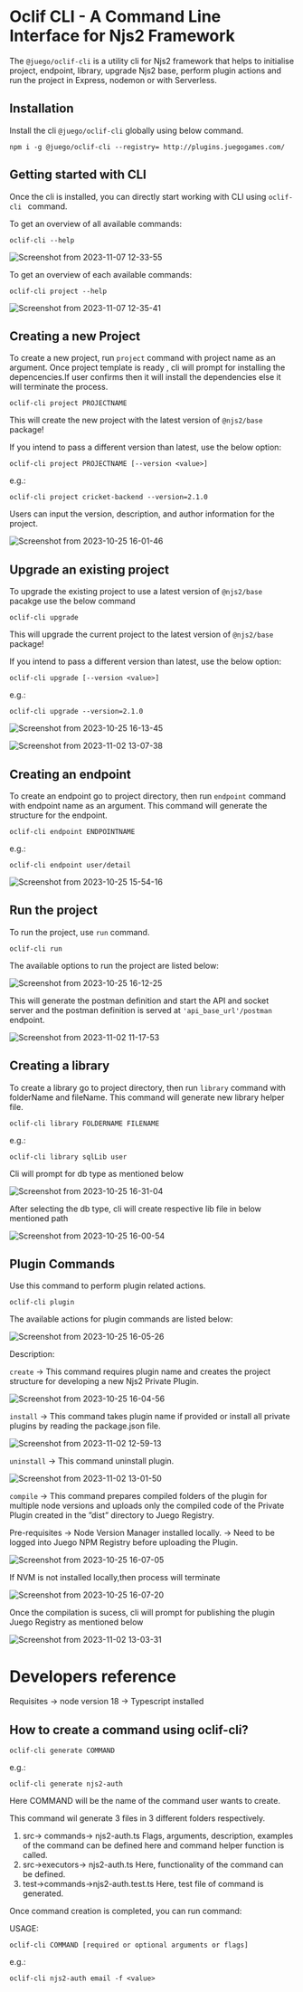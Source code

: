 Oclif CLI - A Command Line Interface for Njs2 Framework
================================================

The `@juego/oclif-cli` is a utility cli for Njs2 framework that helps to initialise project, endpoint, library, upgrade Njs2 base, perform plugin actions and run the project in Express, nodemon or with Serverless.

## Installation
Install the cli `@juego/oclif-cli` globally using below command. 
```
npm i -g @juego/oclif-cli --registry= http://plugins.juegogames.com/
```

## Getting started with CLI
Once the cli is installed, you can directly start working with CLI using `oclif-cli
` command.

To get an overview of all available commands:
```
oclif-cli --help
```
![Screenshot from 2023-11-07 12-33-55](https://github.com/vijayashree98juego/njs2-cli/assets/125428593/53ee3011-af44-4350-ab99-5cf325adc912)

To get an overview of each available commands:
```
oclif-cli project --help
```
![Screenshot from 2023-11-07 12-35-41](https://github.com/vijayashree98juego/njs2-cli/assets/125428593/018a78f8-6c05-43fd-8979-149fa4d6de11)

## Creating a new Project
To create a new project, run `project` command with project name as an argument. 
Once project template is ready , cli will prompt for installing the depencencies.If user confirms then it will install  the dependencies else it will terminate the process.
```
oclif-cli project PROJECTNAME 
```
This will create the new project with the latest version of ```@njs2/base``` package!

If you intend to pass a different version than latest, use the below option:
```
oclif-cli project PROJECTNAME [--version <value>]
```
e.g.:
```
oclif-cli project cricket-backend --version=2.1.0
```

Users can input the  version, description, and author information for the project.

![Screenshot from 2023-10-25 16-01-46](https://github.com/vijayashree98juego/njs2-cli/assets/125428593/431b6c0d-e010-4285-b31b-1990e2ef4d65)

## Upgrade an existing project
To upgrade the existing project to use a latest version of ```@njs2/base``` pacakge use the below command
```
oclif-cli upgrade
```
This will upgrade the current project to the latest version of ```@njs2/base``` package!

If you intend to pass a different version than latest, use the below option:
```
oclif-cli upgrade [--version <value>]
```
e.g.:
```
oclif-cli upgrade --version=2.1.0
```
![Screenshot from 2023-10-25 16-13-45](https://github.com/vijayashree98juego/njs2-cli/assets/125428593/f3230549-ff1b-4794-b293-80eeef23bfc5)

![Screenshot from 2023-11-02 13-07-38](https://github.com/vijayashree98juego/njs2-cli/assets/125428593/ff815657-f3b8-4262-a6b5-08b817a9fc0c)



## Creating an endpoint
To create an endpoint go to project directory, then run `endpoint` command with endpoint name as an argument. This command will generate the structure for the endpoint.
```
oclif-cli endpoint ENDPOINTNAME
```
e.g.:
```
oclif-cli endpoint user/detail
```
![Screenshot from 2023-10-25 15-54-16](https://github.com/vijayashree98juego/njs2-cli/assets/125428593/2582d52c-78ed-4fef-8105-ff62f31eb47f)

## Run the project
To run the project, use `run` command. 
```
oclif-cli run 
```

The available options to run the project are listed below:

![Screenshot from 2023-10-25 16-12-25](https://github.com/vijayashree98juego/njs2-cli/assets/125428593/92c432ef-384e-4da6-bca3-7e240427b367)

 This will generate the postman definition and start the API and socket server and the postman definition is served at `'api_base_url'/postman` endpoint.

 ![Screenshot from 2023-11-02 11-17-53](https://github.com/vijayashree98juego/njs2-cli/assets/125428593/60867a0c-4ea6-435e-9c51-3f9e56f4cc53)


## Creating a library
To create a library go to project directory, then run `library` command with folderName and fileName. This command will generate new library helper file.
```
oclif-cli library FOLDERNAME FILENAME
```
e.g.:
```
oclif-cli library sqlLib user 
```
Cli will prompt for db type as mentioned below 

![Screenshot from 2023-10-25 16-31-04](https://github.com/vijayashree98juego/njs2-cli/assets/125428593/2fecdc3f-e1b4-4f2a-98db-82bfd75ebf74)

After selecting the db type, cli will create respective lib file in below mentioned path

![Screenshot from 2023-10-25 16-00-54](https://github.com/vijayashree98juego/njs2-cli/assets/125428593/4091dc54-a262-4716-9b0a-3f4e83e68b5e)

## Plugin Commands
Use this command to perform plugin related actions.
```
oclif-cli plugin
```

The available actions for plugin commands are listed below:

![Screenshot from 2023-10-25 16-05-26](https://github.com/vijayashree98juego/njs2-cli/assets/125428593/e78edc6b-dc97-4036-a048-1ae6df91ce49)

Description:

```create``` -> This command requires plugin name and creates the project structure for developing a new Njs2 Private Plugin.

![Screenshot from 2023-10-25 16-04-56](https://github.com/vijayashree98juego/njs2-cli/assets/125428593/2adb7d41-55f5-40c3-8ac7-0c5019849a5f)

```install``` -> This command takes plugin name if provided or install all private plugins by reading the package.json file.

![Screenshot from 2023-11-02 12-59-13](https://github.com/vijayashree98juego/njs2-cli/assets/125428593/ec614373-e995-4b39-b35e-bd192695d86d)


```uninstall``` -> This command uninstall plugin.

![Screenshot from 2023-11-02 13-01-50](https://github.com/vijayashree98juego/njs2-cli/assets/125428593/5dfe4cd4-e8ae-4de9-873e-79b855937700)


```compile``` -> This command prepares compiled folders of the plugin for multiple node versions and uploads only the compiled code of the Private Plugin created in the ”dist” directory to Juego Registry.

Pre-requisites -> Node Version Manager installed locally.
               -> Need to be logged into Juego NPM Registry before uploading the Plugin.

![Screenshot from 2023-10-25 16-07-05](https://github.com/vijayashree98juego/njs2-cli/assets/125428593/28fb216f-d8c5-48ba-a3f3-6cbc7a6181e4)

If NVM is not installed locally,then process will terminate

![Screenshot from 2023-10-25 16-07-20](https://github.com/vijayashree98juego/njs2-cli/assets/125428593/98e0dbcd-a074-475f-9f5b-3731cfab5900)

Once the compilation is sucess, cli will prompt for publishing the plugin Juego Registry as mentioned below

![Screenshot from 2023-11-02 13-03-31](https://github.com/vijayashree98juego/njs2-cli/assets/125428593/4a92dca5-e53f-4104-b9e3-985f8822a87b)
       
               






Developers reference
====================

Requisites -> node version 18
           -> Typescript installed

## How to create a command using oclif-cli?
```
oclif-cli generate COMMAND
```
e.g.:
```
oclif-cli generate njs2-auth
```

Here COMMAND will be the name of the command user wants to create.

This command wil generate 3 files in 3 different folders respectively.
1. src-> commands-> njs2-auth.ts
   Flags, arguments, description, examples of the command can be defined here and command helper function is called.
3. src->executors-> njs2-auth.ts
   Here, functionality of the command can be defined.
4. test->commands->njs2-auth.test.ts
  Here, test file of command is generated.
  
Once command creation is completed, you can run command:

USAGE:
```
oclif-cli COMMAND [required or optional arguments or flags]
```
e.g.:
```
oclif-cli njs2-auth email -f <value>
```
